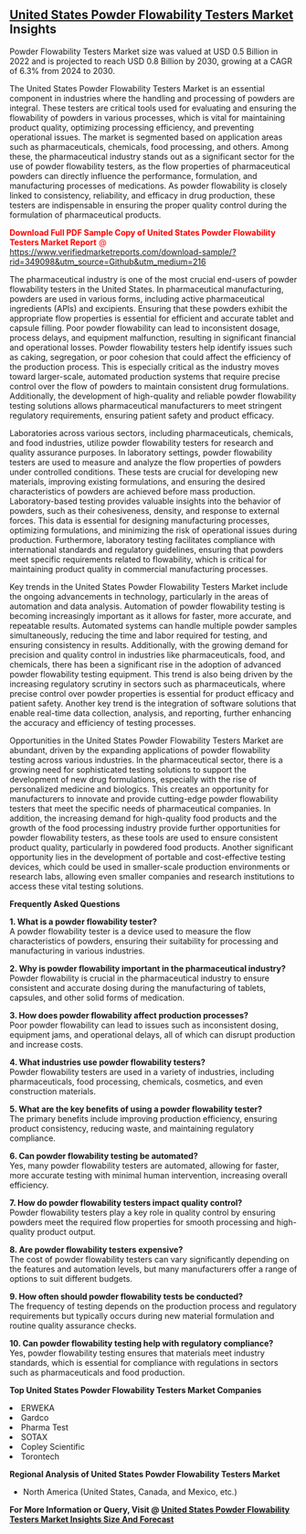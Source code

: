 <h2><a href="https://www.verifiedmarketreports.com/download-sample/?rid=349098&amp;utm_source=Github&amp;utm_medium=216" target="_blank">United States Powder Flowability Testers Market</a> Insights</h2><p>Powder Flowability Testers Market size was valued at USD 0.5 Billion in 2022 and is projected to reach USD 0.8 Billion by 2030, growing at a CAGR of 6.3% from 2024 to 2030.</p><p><p>The United States Powder Flowability Testers Market is an essential component in industries where the handling and processing of powders are integral. These testers are critical tools used for evaluating and ensuring the flowability of powders in various processes, which is vital for maintaining product quality, optimizing processing efficiency, and preventing operational issues. The market is segmented based on application areas such as pharmaceuticals, chemicals, food processing, and others. Among these, the pharmaceutical industry stands out as a significant sector for the use of powder flowability testers, as the flow properties of pharmaceutical powders can directly influence the performance, formulation, and manufacturing processes of medications. As powder flowability is closely linked to consistency, reliability, and efficacy in drug production, these testers are indispensable in ensuring the proper quality control during the formulation of pharmaceutical products.<p><span class=""><span style="color: #ff0000;"><strong>Download Full PDF Sample Copy of United States Powder Flowability Testers Market Report</strong> @ </span><a href="https://www.verifiedmarketreports.com/download-sample/?rid=349098&amp;utm_source=Github&amp;utm_medium=216" target="_blank">https://www.verifiedmarketreports.com/download-sample/?rid=349098&amp;utm_source=Github&amp;utm_medium=216</a></span></p></p><p>The pharmaceutical industry is one of the most crucial end-users of powder flowability testers in the United States. In pharmaceutical manufacturing, powders are used in various forms, including active pharmaceutical ingredients (APIs) and excipients. Ensuring that these powders exhibit the appropriate flow properties is essential for efficient and accurate tablet and capsule filling. Poor powder flowability can lead to inconsistent dosage, process delays, and equipment malfunction, resulting in significant financial and operational losses. Powder flowability testers help identify issues such as caking, segregation, or poor cohesion that could affect the efficiency of the production process. This is especially critical as the industry moves toward larger-scale, automated production systems that require precise control over the flow of powders to maintain consistent drug formulations. Additionally, the development of high-quality and reliable powder flowability testing solutions allows pharmaceutical manufacturers to meet stringent regulatory requirements, ensuring patient safety and product efficacy.<p>Laboratories across various sectors, including pharmaceuticals, chemicals, and food industries, utilize powder flowability testers for research and quality assurance purposes. In laboratory settings, powder flowability testers are used to measure and analyze the flow properties of powders under controlled conditions. These tests are crucial for developing new materials, improving existing formulations, and ensuring the desired characteristics of powders are achieved before mass production. Laboratory-based testing provides valuable insights into the behavior of powders, such as their cohesiveness, density, and response to external forces. This data is essential for designing manufacturing processes, optimizing formulations, and minimizing the risk of operational issues during production. Furthermore, laboratory testing facilitates compliance with international standards and regulatory guidelines, ensuring that powders meet specific requirements related to flowability, which is critical for maintaining product quality in commercial manufacturing processes.<p>Key trends in the United States Powder Flowability Testers Market include the ongoing advancements in technology, particularly in the areas of automation and data analysis. Automation of powder flowability testing is becoming increasingly important as it allows for faster, more accurate, and repeatable results. Automated systems can handle multiple powder samples simultaneously, reducing the time and labor required for testing, and ensuring consistency in results. Additionally, with the growing demand for precision and quality control in industries like pharmaceuticals, food, and chemicals, there has been a significant rise in the adoption of advanced powder flowability testing equipment. This trend is also being driven by the increasing regulatory scrutiny in sectors such as pharmaceuticals, where precise control over powder properties is essential for product efficacy and patient safety. Another key trend is the integration of software solutions that enable real-time data collection, analysis, and reporting, further enhancing the accuracy and efficiency of testing processes.<p>Opportunities in the United States Powder Flowability Testers Market are abundant, driven by the expanding applications of powder flowability testing across various industries. In the pharmaceutical sector, there is a growing need for sophisticated testing solutions to support the development of new drug formulations, especially with the rise of personalized medicine and biologics. This creates an opportunity for manufacturers to innovate and provide cutting-edge powder flowability testers that meet the specific needs of pharmaceutical companies. In addition, the increasing demand for high-quality food products and the growth of the food processing industry provide further opportunities for powder flowability testers, as these tools are used to ensure consistent product quality, particularly in powdered food products. Another significant opportunity lies in the development of portable and cost-effective testing devices, which could be used in smaller-scale production environments or research labs, allowing even smaller companies and research institutions to access these vital testing solutions.<p><strong>Frequently Asked Questions</strong></p><p><strong>1. What is a powder flowability tester?</strong><br> A powder flowability tester is a device used to measure the flow characteristics of powders, ensuring their suitability for processing and manufacturing in various industries.</p><p><strong>2. Why is powder flowability important in the pharmaceutical industry?</strong><br> Powder flowability is crucial in the pharmaceutical industry to ensure consistent and accurate dosing during the manufacturing of tablets, capsules, and other solid forms of medication.</p><p><strong>3. How does powder flowability affect production processes?</strong><br> Poor powder flowability can lead to issues such as inconsistent dosing, equipment jams, and operational delays, all of which can disrupt production and increase costs.</p><p><strong>4. What industries use powder flowability testers?</strong><br> Powder flowability testers are used in a variety of industries, including pharmaceuticals, food processing, chemicals, cosmetics, and even construction materials.</p><p><strong>5. What are the key benefits of using a powder flowability tester?</strong><br> The primary benefits include improving production efficiency, ensuring product consistency, reducing waste, and maintaining regulatory compliance.</p><p><strong>6. Can powder flowability testing be automated?</strong><br> Yes, many powder flowability testers are automated, allowing for faster, more accurate testing with minimal human intervention, increasing overall efficiency.</p><p><strong>7. How do powder flowability testers impact quality control?</strong><br> Powder flowability testers play a key role in quality control by ensuring powders meet the required flow properties for smooth processing and high-quality product output.</p><p><strong>8. Are powder flowability testers expensive?</strong><br> The cost of powder flowability testers can vary significantly depending on the features and automation levels, but many manufacturers offer a range of options to suit different budgets.</p><p><strong>9. How often should powder flowability tests be conducted?</strong><br> The frequency of testing depends on the production process and regulatory requirements but typically occurs during new material formulation and routine quality assurance checks.</p><p><strong>10. Can powder flowability testing help with regulatory compliance?</strong><br> Yes, powder flowability testing ensures that materials meet industry standards, which is essential for compliance with regulations in sectors such as pharmaceuticals and food production.</p></p><p><strong>Top United States Powder Flowability Testers Market Companies</strong></p><div data-test-id=""><p><li>ERWEKA</li><li> Gardco</li><li> Pharma Test</li><li> SOTAX</li><li> Copley Scientific</li><li> Torontech</li></p><div><strong>Regional Analysis of&nbsp;United States Powder Flowability Testers Market</strong></div><ul><li dir="ltr"><p dir="ltr">North America&nbsp;(United States, Canada, and Mexico, etc.)</p></li></ul><p><strong>For More Information or Query, Visit @&nbsp;</strong><strong><a href="https://www.verifiedmarketreports.com/product/powder-flowability-testers-market/?utm_source=Github&amp;utm_medium=216" target="_blank">United States Powder Flowability Testers Market Insights Size And Forecast</a></strong></p></div>
